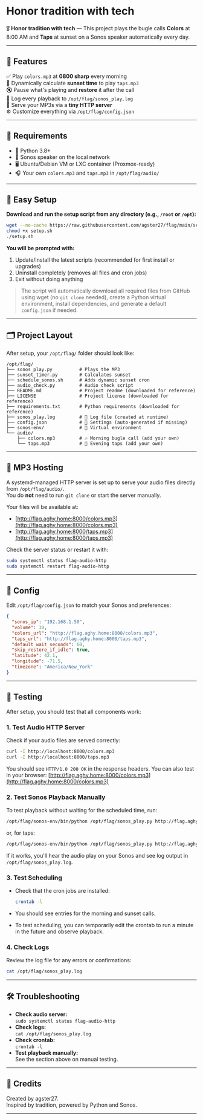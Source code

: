 # Honor tradition with tech

🎖️ **Honor tradition with tech** — This project plays the bugle calls **Colors** at 8:00 AM and **Taps** at sunset on a Sonos speaker automatically every day.

---

## 🌟 Features

✅ Play `colors.mp3` at **0800 sharp** every morning  
🌅 Dynamically calculate **sunset time** to play `taps.mp3`  
🔇 Pause what's playing and **restore** it after the call  
📄 Log every playback to `/opt/flag/sonos_play.log`  
📡 Serve your MP3s via a **tiny HTTP server**  
⚙️ Customize everything via `/opt/flag/config.json`  

---

## 🧰 Requirements

- 🐍 Python 3.8+
- 📶 Sonos speaker on the local network
- 🖥️ Ubuntu/Debian VM or LXC container (Proxmox-ready)
- 🎧 Your own `colors.mp3` and `taps.mp3` in `/opt/flag/audio/`

---

## 🚀 Easy Setup

**Download and run the setup script from any directory (e.g., `/root` or `/opt`):**

```bash
wget --no-cache https://raw.githubusercontent.com/agster27/flag/main/setup.sh -O setup.sh
chmod +x setup.sh
./setup.sh
```

**You will be prompted with:**
1. Update/install the latest scripts (recommended for first install or upgrades)
2. Uninstall completely (removes all files and cron jobs)
3. Exit without doing anything

> The script will automatically download all required files from GitHub using wget (no `git clone` needed), create a Python virtual environment, install dependencies, and generate a default `config.json` if needed.

---

## 🗂️ Project Layout

After setup, your `/opt/flag/` folder should look like:

```
/opt/flag/
├── sonos_play.py          # Plays the MP3
├── sunset_timer.py        # Calculates sunset
├── schedule_sonos.sh      # Adds dynamic sunset cron
├── audio_check.py         # Audio check script
├── README.md              # Project readme (downloaded for reference)
├── LICENSE                # Project license (downloaded for reference)
├── requirements.txt       # Python requirements (downloaded for reference)
├── sonos_play.log         # 🎯 Log file (created at runtime)
├── config.json            # 🔧 Settings (auto-generated if missing)
├── sonos-env/             # 🐍 Virtual environment
└── audio/
    ├── colors.mp3         # 🎶 Morning bugle call (add your own)
    └── taps.mp3           # 🌅 Evening taps (add your own)
```

---

## 📡 MP3 Hosting

A systemd-managed HTTP server is set up to serve your audio files directly from `/opt/flag/audio/`.  
You do **not** need to run `git clone` or start the server manually.

Your files will be available at:

- [http://flag.aghy.home:8000/colors.mp3](http://flag.aghy.home:8000/colors.mp3)
- [http://flag.aghy.home:8000/taps.mp3](http://flag.aghy.home:8000/taps.mp3)

Check the server status or restart it with:

```bash
sudo systemctl status flag-audio-http
sudo systemctl restart flag-audio-http
```

---

## 📝 Config

Edit `/opt/flag/config.json` to match your Sonos and preferences:

```json
{
  "sonos_ip": "192.168.1.50",
  "volume": 30,
  "colors_url": "http://flag.aghy.home:8000/colors.mp3",
  "taps_url": "http://flag.aghy.home:8000/taps.mp3",
  "default_wait_seconds": 60,
  "skip_restore_if_idle": true,
  "latitude": 42.1,
  "longitude": -71.5,
  "timezone": "America/New_York"
}
```
---

## 🧪 Testing

After setup, you should test that all components work:

### 1. Test Audio HTTP Server

Check if your audio files are served correctly:

```bash
curl -I http://localhost:8000/colors.mp3
curl -I http://localhost:8000/taps.mp3
```

You should see `HTTP/1.0 200 OK` in the response headers.
You can also test in your browser: [http://flag.aghy.home:8000/colors.mp3](http://flag.aghy.home:8000/colors.mp3)

### 2. Test Sonos Playback Manually

To test playback without waiting for the scheduled time, run:

```bash
/opt/flag/sonos-env/bin/python /opt/flag/sonos_play.py http://flag.aghy.home:8000/colors.mp3
```

or, for taps:

```bash
/opt/flag/sonos-env/bin/python /opt/flag/sonos_play.py http://flag.aghy.home:8000/taps.mp3
```

If it works, you'll hear the audio play on your Sonos and see log output in `/opt/flag/sonos_play.log`.

### 3. Test Scheduling

- Check that the cron jobs are installed:

  ```bash
  crontab -l
  ```

- You should see entries for the morning and sunset calls.

- To test scheduling, you can temporarily edit the crontab to run a minute in the future and observe playback.

### 4. Check Logs

Review the log file for any errors or confirmations:

```bash
cat /opt/flag/sonos_play.log
```

---

## 🛠️ Troubleshooting

- **Check audio server:**  
  `sudo systemctl status flag-audio-http`
- **Check logs:**  
  `cat /opt/flag/sonos_play.log`
- **Check crontab:**  
  `crontab -l`
- **Test playback manually:**  
  See the section above on manual testing.

---

## 🙏 Credits

Created by agster27.  
Inspired by tradition, powered by Python and Sonos.

---

